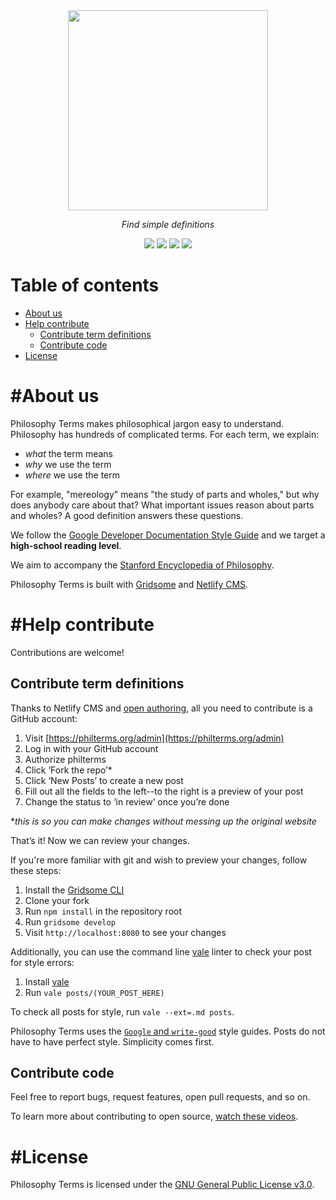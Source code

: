 <div align="center">
  <a href="https://philterms.org">
    <img width="320px" src="https://user-images.githubusercontent.com/4089393/141154344-eb911bf2-047b-42bf-b607-5f3564ea3e7a.png" /> 
  </a>

  <em align="center"> Find simple definitions </em>
</div>

<p align="center">
  <img src="https://img.shields.io/github/license/garrison0/philterms" />
  <img src="https://img.shields.io/netlify/a488a1a3-3de7-4bae-8cae-1c579ac42d03" />
  <img src="https://img.shields.io/github/contributors/garrison0/philterms" />
  <a href="#help-contribute"><img src="https://img.shields.io/badge/PRs-welcome-brightgreen.svg" /></a>
</p>

<h1 />

Table of contents
=================

<!--ts-->
   * [About us](#about-us)
   * [Help contribute](#help-contribute)
     * [Contribute term definitions](#contribute-term-definitions)
     * [Contribute code](#contribute-code)
   * [License](#license)
<!--te-->

#About us
=================

Philosophy Terms makes philosophical jargon easy to understand. Philosophy has hundreds of complicated terms. For each term, we explain:

* *what* the term means
* *why* we use the term
* *where* we use the term

For example, "mereology" means "the study of parts and wholes," but why does anybody care about that? What important issues reason about parts and wholes? A good definition answers these questions.

We follow the [Google Developer Documentation Style Guide](https://developers.google.com/style/) and we target a **high-school reading level**.

We aim to accompany the [Stanford Encyclopedia of Philosophy](https://plato.stanford.edu/).

Philosophy Terms is built with [Gridsome](https://gridsome.org/) and [Netlify CMS](https://www.netlifycms.org/).

#Help contribute
==================

Contributions are welcome!

Contribute term definitions 
----------------------

Thanks to Netlify CMS and [open authoring](https://www.netlifycms.org/docs/open-authoring/), all you need to contribute is a GitHub account: 

1. Visit [https://philterms.org/admin](https://philterms.org/admin)
2. Log in with your GitHub account
3. Authorize philterms
4. Click ‘Fork the repo’*
5. Click ‘New Posts’ to create a new post
6. Fill out all the fields to the left--to the right is a preview of your post
7. Change the status to ‘in review’ once you’re done

**this is so you can make changes without messing up the original website*

That’s it! Now we can review your changes.

If you're more familiar with git and wish to preview your changes, follow these steps:

1. Install the [Gridsome CLI](https://github.com/gridsome/gridsome#quick-start)
2. Clone your fork
3. Run ```npm install``` in the repository root
4. Run ```gridsome develop``` 
5. Visit ```http://localhost:8080``` to see your changes

Additionally, you can use the command line [vale](https://github.com/errata-ai/vale) linter to check your post for style errors:

1. Install [vale](https://docs.errata.ai/vale/install)
2. Run ```vale posts/(YOUR_POST_HERE)```

To check all posts for style, run ```vale --ext=.md posts```.

Philosophy Terms uses the [```Google``` and ```write-good```](https://github.com/errata-ai/styles) style guides. Posts do not have to have perfect style. Simplicity comes first.


Contribute code
-------------------

Feel free to report bugs, request features, open pull requests, and so on.

To learn more about contributing to open source, [watch these videos](https://egghead.io/courses/how-to-contribute-to-an-open-source-project-on-github).

#License
==================

Philosophy Terms is licensed under the [GNU General Public License v3.0](https://github.com/garrison0/philterms/blob/master/LICENSE).

